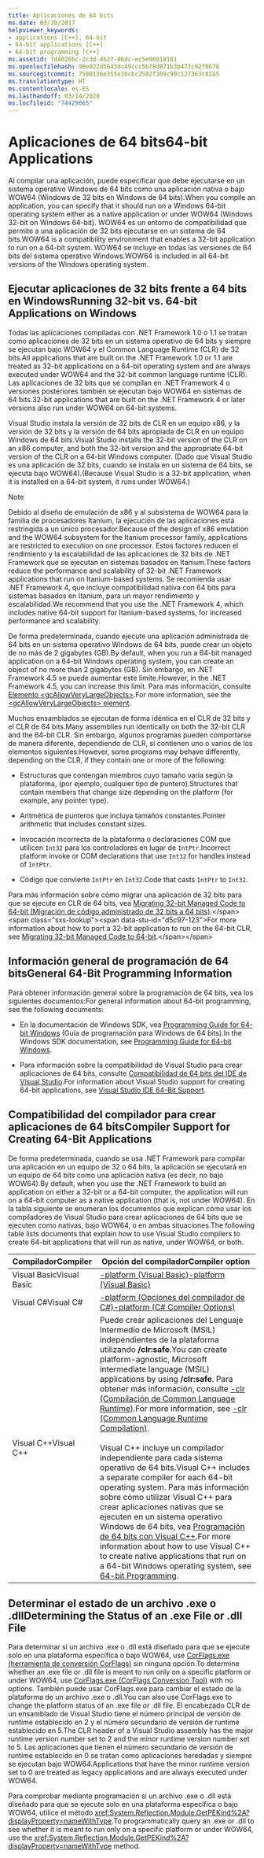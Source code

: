 ```yaml
---
title: Aplicaciones de 64 bits
ms.date: 03/30/2017
helpviewer_keywords:
- applications [C++], 64-bit
- 64-bit applications [C++]
- 64-bit programming [C++]
ms.assetid: fd4026bc-2c3d-4b27-86dc-ec5e96018181
ms.openlocfilehash: 90e022d5643dc49ccc5b78d071b3b473c92f0670
ms.sourcegitcommit: 7588136e355e10cbc2582f389c90c127363c02a5
ms.translationtype: HT
ms.contentlocale: es-ES
ms.lasthandoff: 03/14/2020
ms.locfileid: "74429665"
---
```

# <a name="64-bit-applications"></a><span data-ttu-id="d5c97-102">Aplicaciones de 64 bits</span><span class="sxs-lookup"><span data-stu-id="d5c97-102">64-bit Applications</span></span>
<span data-ttu-id="d5c97-103">Al compilar una aplicación, puede especificar que debe ejecutarse en un sistema operativo Windows de 64 bits como una aplicación nativa o bajo WOW64 (Windows de 32 bits en Windows de 64 bits).</span><span class="sxs-lookup"><span data-stu-id="d5c97-103">When you compile an application, you can specify that it should run on a Windows 64-bit operating system either as a native application or under WOW64 (Windows 32-bit on Windows 64-bit).</span></span> <span data-ttu-id="d5c97-104">WOW64 es un entorno de compatibilidad que permite a una aplicación de 32 bits ejecutarse en un sistema de 64 bits.</span><span class="sxs-lookup"><span data-stu-id="d5c97-104">WOW64 is a compatibility environment that enables a 32-bit application to run on a 64-bit system.</span></span> <span data-ttu-id="d5c97-105">WOW64 se incluye en todas las versiones de 64 bits del sistema operativo Windows.</span><span class="sxs-lookup"><span data-stu-id="d5c97-105">WOW64 is included in all 64-bit versions of the Windows operating system.</span></span>  
  
## <a name="running-32-bit-vs-64-bit-applications-on-windows"></a><span data-ttu-id="d5c97-106">Ejecutar aplicaciones de 32 bits frente a 64 bits en Windows</span><span class="sxs-lookup"><span data-stu-id="d5c97-106">Running 32-bit vs. 64-bit Applications on Windows</span></span>  
 <span data-ttu-id="d5c97-107">Todas las aplicaciones compiladas con .NET Framework 1.0 o 1.1 se tratan como aplicaciones de 32 bits en un sistema operativo de 64 bits y siempre se ejecutan bajo WOW64 y el Common Language Runtime (CLR) de 32 bits.</span><span class="sxs-lookup"><span data-stu-id="d5c97-107">All applications that are built on the .NET Framework 1.0 or 1.1 are treated as 32-bit applications on a 64-bit operating system and are always executed under WOW64 and the 32-bit common language runtime (CLR).</span></span> <span data-ttu-id="d5c97-108">Las aplicaciones de 32 bits que se compilan en .NET Framework 4 o versiones posteriores también se ejecutan bajo WOW64 en sistemas de 64 bits.</span><span class="sxs-lookup"><span data-stu-id="d5c97-108">32-bit applications that are built on the .NET Framework 4 or later versions also run under WOW64 on 64-bit systems.</span></span>  
  
 <span data-ttu-id="d5c97-109">Visual Studio instala la versión de 32 bits de CLR en un equipo x86, y la versión de 32 bits y la versión de 64 bits apropiada de CLR en un equipo Windows de 64 bits.</span><span class="sxs-lookup"><span data-stu-id="d5c97-109">Visual Studio installs the 32-bit version of the CLR on an x86 computer, and both the 32-bit version and the appropriate 64-bit version of the CLR on a 64-bit Windows computer.</span></span> <span data-ttu-id="d5c97-110">(Dado que Visual Studio es una aplicación de 32 bits, cuando se instala en un sistema de 64 bits, se ejecuta bajo WOW64).</span><span class="sxs-lookup"><span data-stu-id="d5c97-110">(Because Visual Studio is a 32-bit application, when it is installed on a 64-bit system, it runs under WOW64.)</span></span>  
  
> [!NOTE]
> <span data-ttu-id="d5c97-111">Debido al diseño de emulación de x86 y al subsistema de WOW64 para la familia de procesadores Itanium, la ejecución de las aplicaciones está restringida a un único procesador.</span><span class="sxs-lookup"><span data-stu-id="d5c97-111">Because of the design of x86 emulation and the WOW64 subsystem for the Itanium processor family, applications are restricted to execution on one processor.</span></span> <span data-ttu-id="d5c97-112">Estos factores reducen el rendimiento y la escalabilidad de las aplicaciones de 32 bits de .NET Framework que se ejecutan en sistemas basados en Itanium.</span><span class="sxs-lookup"><span data-stu-id="d5c97-112">These factors reduce the performance and scalability of 32-bit .NET Framework applications that run on Itanium-based systems.</span></span> <span data-ttu-id="d5c97-113">Se recomienda usar .NET Framework 4, que incluye compatibilidad nativa con 64 bits para sistemas basados en Itanium, para un mayor rendimiento y escalabilidad.</span><span class="sxs-lookup"><span data-stu-id="d5c97-113">We recommend that you use the .NET Framework 4, which includes native 64-bit support for Itanium-based systems, for increased performance and scalability.</span></span>  
  
 <span data-ttu-id="d5c97-114">De forma predeterminada, cuando ejecute una aplicación administrada de 64 bits en un sistema operativo Windows de 64 bits, puede crear un objeto de no más de 2 gigabytes (GB).</span><span class="sxs-lookup"><span data-stu-id="d5c97-114">By default, when you run a 64-bit managed application on a 64-bit Windows operating system, you can create an object of no more than 2 gigabytes (GB).</span></span> <span data-ttu-id="d5c97-115">Sin embargo, en .NET Framework 4.5 se puede aumentar este límite.</span><span class="sxs-lookup"><span data-stu-id="d5c97-115">However, in the .NET Framework 4.5, you can increase this limit.</span></span>  <span data-ttu-id="d5c97-116">Para más información, consulte [Elemento \<gcAllowVeryLargeObjects>](./configure-apps/file-schema/runtime/gcallowverylargeobjects-element.md).</span><span class="sxs-lookup"><span data-stu-id="d5c97-116">For more information, see the [\<gcAllowVeryLargeObjects> element](./configure-apps/file-schema/runtime/gcallowverylargeobjects-element.md).</span></span>  
  
 <span data-ttu-id="d5c97-117">Muchos ensamblados se ejecutan de forma idéntica en el CLR de 32 bits y el CLR de 64 bits.</span><span class="sxs-lookup"><span data-stu-id="d5c97-117">Many assemblies run identically on both the 32-bit CLR and the 64-bit CLR.</span></span> <span data-ttu-id="d5c97-118">Sin embargo, algunos programas pueden comportarse de manera diferente, dependiendo de CLR, si contienen uno o varios de los elementos siguientes:</span><span class="sxs-lookup"><span data-stu-id="d5c97-118">However, some programs may behave differently, depending on the CLR, if they contain one or more of the following:</span></span>  
  
- <span data-ttu-id="d5c97-119">Estructuras que contengan miembros cuyo tamaño varía según la plataforma, (por ejemplo, cualquier tipo de puntero).</span><span class="sxs-lookup"><span data-stu-id="d5c97-119">Structures that contain members that change size depending on the platform (for example, any pointer type).</span></span>  
  
- <span data-ttu-id="d5c97-120">Aritmética de punteros que incluya tamaños constantes.</span><span class="sxs-lookup"><span data-stu-id="d5c97-120">Pointer arithmetic that includes constant sizes.</span></span>  
  
- <span data-ttu-id="d5c97-121">Invocación incorrecta de la plataforma o declaraciones COM que utilicen `Int32` para los controladores en lugar de `IntPtr`.</span><span class="sxs-lookup"><span data-stu-id="d5c97-121">Incorrect platform invoke or COM declarations that use `Int32` for handles instead of `IntPtr`.</span></span>  
  
- <span data-ttu-id="d5c97-122">Código que convierte `IntPtr` en `Int32`.</span><span class="sxs-lookup"><span data-stu-id="d5c97-122">Code that casts `IntPtr` to `Int32`.</span></span>  
  
 <span data-ttu-id="d5c97-123">Para más información sobre cómo migrar una aplicación de 32 bits para que se ejecute en CLR de 64 bits, vea [Migrating 32-bit Managed Code to 64-bit (Migración de código administrado de 32 bits a 64 bits)](https://docs.microsoft.com/previous-versions/dotnet/articles/ms973190(v=msdn.10)).</span><span class="sxs-lookup"><span data-stu-id="d5c97-123">For more information about how to port a 32-bit application to run on the 64-bit CLR, see [Migrating 32-bit Managed Code to 64-bit](https://docs.microsoft.com/previous-versions/dotnet/articles/ms973190(v=msdn.10)).</span></span>  
  
## <a name="general-64-bit-programming-information"></a><span data-ttu-id="d5c97-124">Información general de programación de 64 bits</span><span class="sxs-lookup"><span data-stu-id="d5c97-124">General 64-Bit Programming Information</span></span>  
 <span data-ttu-id="d5c97-125">Para obtener información general sobre la programación de 64 bits, vea los siguientes documentos:</span><span class="sxs-lookup"><span data-stu-id="d5c97-125">For general information about 64-bit programming, see the following documents:</span></span>  
  
- <span data-ttu-id="d5c97-126">En la documentación de Windows SDK, vea [Programming Guide for 64-bit Windows](/windows/win32/winprog64/programming-guide-for-64-bit-windows) (Guía de programación para Windows de 64 bits).</span><span class="sxs-lookup"><span data-stu-id="d5c97-126">In the Windows SDK documentation, see [Programming Guide for 64-bit Windows](/windows/win32/winprog64/programming-guide-for-64-bit-windows).</span></span>  
  
- <span data-ttu-id="d5c97-127">Para información sobre la compatibilidad de Visual Studio para crear aplicaciones de 64 bits, consulte [Compatibilidad de 64 bits del IDE de Visual Studio](/visualstudio/ide/visual-studio-ide-64-bit-support).</span><span class="sxs-lookup"><span data-stu-id="d5c97-127">For information about Visual Studio support for creating 64-bit applications, see [Visual Studio IDE 64-Bit Support](/visualstudio/ide/visual-studio-ide-64-bit-support).</span></span>  
  
## <a name="compiler-support-for-creating-64-bit-applications"></a><span data-ttu-id="d5c97-128">Compatibilidad del compilador para crear aplicaciones de 64 bits</span><span class="sxs-lookup"><span data-stu-id="d5c97-128">Compiler Support for Creating 64-Bit Applications</span></span>  
 <span data-ttu-id="d5c97-129">De forma predeterminada, cuando se usa .NET Framework para compilar una aplicación en un equipo de 32 o 64 bits, la aplicación se ejecutará en un equipo de 64 bits como una aplicación nativa (es decir, no bajo WOW64).</span><span class="sxs-lookup"><span data-stu-id="d5c97-129">By default, when you use the .NET Framework to build an application on either a 32-bit or a 64-bit computer, the application will run on a 64-bit computer as a native application (that is, not under WOW64).</span></span> <span data-ttu-id="d5c97-130">En la tabla siguiente se enumeran los documentos que explican cómo usar los compiladores de Visual Studio para crear aplicaciones de 64 bits que se ejecuten como nativas, bajo WOW64, o en ambas situaciones.</span><span class="sxs-lookup"><span data-stu-id="d5c97-130">The following table lists documents that explain how to use Visual Studio compilers to create 64-bit applications that will run as native, under WOW64, or both.</span></span>  
  
|<span data-ttu-id="d5c97-131">Compilador</span><span class="sxs-lookup"><span data-stu-id="d5c97-131">Compiler</span></span>|<span data-ttu-id="d5c97-132">Opción del compilador</span><span class="sxs-lookup"><span data-stu-id="d5c97-132">Compiler option</span></span>|  
|--------------|---------------------|  
|<span data-ttu-id="d5c97-133">Visual Basic</span><span class="sxs-lookup"><span data-stu-id="d5c97-133">Visual Basic</span></span>|[<span data-ttu-id="d5c97-134">-platform (Visual Basic)</span><span class="sxs-lookup"><span data-stu-id="d5c97-134">-platform (Visual Basic)</span></span>](../visual-basic/reference/command-line-compiler/platform.md)|  
|<span data-ttu-id="d5c97-135">Visual C#</span><span class="sxs-lookup"><span data-stu-id="d5c97-135">Visual C#</span></span>|[<span data-ttu-id="d5c97-136">-platform (Opciones del compilador de C#)</span><span class="sxs-lookup"><span data-stu-id="d5c97-136">-platform (C# Compiler Options)</span></span>](../csharp/language-reference/compiler-options/platform-compiler-option.md)|  
|<span data-ttu-id="d5c97-137">Visual C++</span><span class="sxs-lookup"><span data-stu-id="d5c97-137">Visual C++</span></span>|<span data-ttu-id="d5c97-138">Puede crear aplicaciones del Lenguaje Intermedio de Microsoft (MSIL) independientes de la plataforma utilizando **/clr:safe**.</span><span class="sxs-lookup"><span data-stu-id="d5c97-138">You can create platform-agnostic, Microsoft intermediate language (MSIL) applications by using **/clr:safe**.</span></span> <span data-ttu-id="d5c97-139">Para obtener más información, consulte [-clr (Compilación de Common Language Runtime)](/cpp/build/reference/clr-common-language-runtime-compilation).</span><span class="sxs-lookup"><span data-stu-id="d5c97-139">For more information, see [-clr (Common Language Runtime Compilation)](/cpp/build/reference/clr-common-language-runtime-compilation).</span></span><br /><br /> <span data-ttu-id="d5c97-140">Visual C++ incluye un compilador independiente para cada sistema operativo de 64 bits.</span><span class="sxs-lookup"><span data-stu-id="d5c97-140">Visual C++ includes a separate compiler for each 64-bit operating system.</span></span> <span data-ttu-id="d5c97-141">Para más información sobre cómo utilizar Visual C++ para crear aplicaciones nativas que se ejecuten en un sistema operativo Windows de 64 bits, vea [Programación de 64 bits con Visual C++](/cpp/build/configuring-programs-for-64-bit-visual-cpp).</span><span class="sxs-lookup"><span data-stu-id="d5c97-141">For more information about how to use Visual C++ to create native applications that run on a 64-bit Windows operating system, see [64-bit Programming](/cpp/build/configuring-programs-for-64-bit-visual-cpp).</span></span>|  
  
## <a name="determining-the-status-of-an-exe-file-or-dll-file"></a><span data-ttu-id="d5c97-142">Determinar el estado de un archivo .exe o .dll</span><span class="sxs-lookup"><span data-stu-id="d5c97-142">Determining the Status of an .exe File or .dll File</span></span>  
 <span data-ttu-id="d5c97-143">Para determinar si un archivo .exe o .dll está diseñado para que se ejecute solo en una plataforma específica o bajo WOW64, use [CorFlags.exe (herramienta de conversión CorFlags)](./tools/corflags-exe-corflags-conversion-tool.md) sin ninguna opción.</span><span class="sxs-lookup"><span data-stu-id="d5c97-143">To determine whether an .exe file or .dll file is meant to run only on a specific platform or under WOW64, use [CorFlags.exe (CorFlags Conversion Tool)](./tools/corflags-exe-corflags-conversion-tool.md) with no options.</span></span> <span data-ttu-id="d5c97-144">También puede usar CorFlags.exe para cambiar el estado de la plataforma de un archivo .exe o .dll.</span><span class="sxs-lookup"><span data-stu-id="d5c97-144">You can also use CorFlags.exe to change the platform status of an .exe file or .dll file.</span></span> <span data-ttu-id="d5c97-145">El encabezado CLR de un ensamblado de Visual Studio tiene el número principal de versión de runtime establecido en 2 y el número secundario de versión de runtime establecido en 5.</span><span class="sxs-lookup"><span data-stu-id="d5c97-145">The CLR header of a Visual Studio assembly has the major runtime version number set to 2 and the minor runtime version number set to 5.</span></span> <span data-ttu-id="d5c97-146">Las aplicaciones que tienen el número secundario de versión de runtime establecido en 0 se tratan como aplicaciones heredadas y siempre se ejecutan bajo WOW64.</span><span class="sxs-lookup"><span data-stu-id="d5c97-146">Applications that have the minor runtime version set to 0 are treated as legacy applications and are always executed under WOW64.</span></span>  
  
 <span data-ttu-id="d5c97-147">Para comprobar mediante programación si un archivo .exe o .dll está diseñado para que se ejecute solo en una plataforma específica o bajo WOW64, utilice el método <xref:System.Reflection.Module.GetPEKind%2A?displayProperty=nameWithType>.</span><span class="sxs-lookup"><span data-stu-id="d5c97-147">To programmatically query an .exe or .dll to see whether it is meant to run only on a specific platform or under WOW64, use the <xref:System.Reflection.Module.GetPEKind%2A?displayProperty=nameWithType> method.</span></span>
